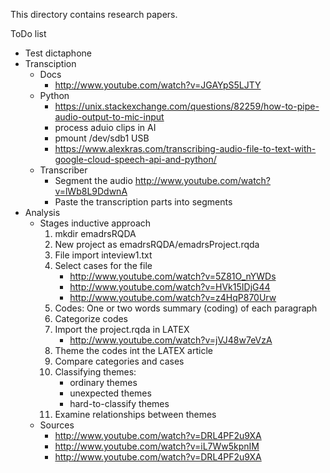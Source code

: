 This directory contains research papers.

ToDo list
 - Test dictaphone
 - Transciption 
     - Docs
         - http://www.youtube.com/watch?v=JGAYpS5LJTY
     - Python
         - https://unix.stackexchange.com/questions/82259/how-to-pipe-audio-output-to-mic-input
         - process aduio clips in AI
         - pmount /dev/sdb1 USB
         - https://www.alexkras.com/transcribing-audio-file-to-text-with-google-cloud-speech-api-and-python/
     - Transcriber
         - Segment the audio http://www.youtube.com/watch?v=lWb8L9DdwnA
         - Paste the transcription parts into segments
  - Analysis
      - Stages inductive approach
          1. mkdir emadrsRQDA
          2. New project as emadrsRQDA/emadrsProject.rqda
          3. File import inteview1.txt
          4. Select cases for the file
              - http://www.youtube.com/watch?v=5Z81O_nYWDs
              - http://www.youtube.com/watch?v=HVk15IDjG44
              - http://www.youtube.com/watch?v=z4HqP870Urw
          5. Codes: One or two words summary (coding) of each paragraph
          6. Categorize codes
          7. Import the project.rqda in LATEX
              - http://www.youtube.com/watch?v=jVJ48w7eVzA
          6. Theme the codes int the LATEX article
          7. Compare categories and cases
          8. Classifying themes:
              - ordinary themes
              - unexpected themes
              - hard-to-classify themes
          9. Examine relationships between themes
      - Sources
          - http://www.youtube.com/watch?v=DRL4PF2u9XA
          - http://www.youtube.com/watch?v=iL7Ww5kpnIM
          - http://www.youtube.com/watch?v=DRL4PF2u9XA
  
 
 


